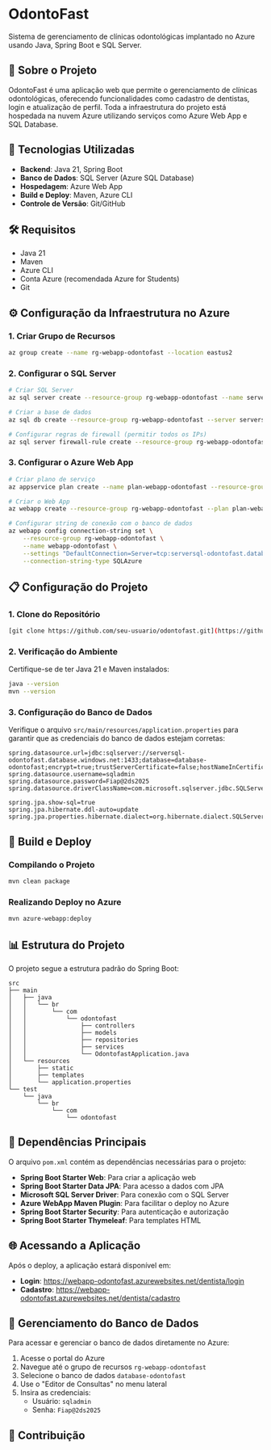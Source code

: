 # OdontoFast

Sistema de gerenciamento de clínicas odontológicas implantado no Azure usando Java, Spring Boot e SQL Server.

## 🦷 Sobre o Projeto

OdontoFast é uma aplicação web que permite o gerenciamento de clínicas odontológicas, oferecendo funcionalidades como cadastro de dentistas, login e atualização de perfil. Toda a infraestrutura do projeto está hospedada na nuvem Azure utilizando serviços como Azure Web App e SQL Database.

## 🚀 Tecnologias Utilizadas

- **Backend**: Java 21, Spring Boot
- **Banco de Dados**: SQL Server (Azure SQL Database)
- **Hospedagem**: Azure Web App
- **Build e Deploy**: Maven, Azure CLI
- **Controle de Versão**: Git/GitHub

## 🛠️ Requisitos

- Java 21
- Maven
- Azure CLI
- Conta Azure (recomendada Azure for Students)
- Git

## ⚙️ Configuração da Infraestrutura no Azure

### 1. Criar Grupo de Recursos

```bash
az group create --name rg-webapp-odontofast --location eastus2
```

### 2. Configurar o SQL Server

```bash
# Criar SQL Server
az sql server create --resource-group rg-webapp-odontofast --name serversql-odontofast --location eastus2 --admin-user sqladmin --admin-password Fiap@2ds2025

# Criar a base de dados
az sql db create --resource-group rg-webapp-odontofast --server serversql-odontofast --name database-odontofast --service-objective S0

# Configurar regras de firewall (permitir todos os IPs)
az sql server firewall-rule create --resource-group rg-webapp-odontofast --server serversql-odontofast --name AllowAllIps --start-ip-address 0.0.0.0 --end-ip-address 255.255.255.255
```

### 3. Configurar o Azure Web App

```bash
# Criar plano de serviço
az appservice plan create --name plan-webapp-odontofast --resource-group rg-webapp-odontofast --sku FREE

# Criar o Web App
az webapp create --resource-group rg-webapp-odontofast --plan plan-webapp-odontofast --name webapp-odontofast

# Configurar string de conexão com o banco de dados
az webapp config connection-string set \
    --resource-group rg-webapp-odontofast \
    --name webapp-odontofast \
    --settings "DefaultConnection=Server=tcp:serversql-odontofast.database.windows.net,1433;Initial Catalog=database-odontofast;Persist Security Info=False;User ID=sqladmin;Password=Fiap@2ds2025;MultipleActiveResultSets=False;Encrypt=True;TrustServerCertificate=False;Connection Timeout=30;" \
    --connection-string-type SQLAzure
```

## 📋 Configuração do Projeto

### 1. Clone do Repositório

```bash
[git clone https://github.com/seu-usuario/odontofast.git](https://github.com/felipetosma/Sprint-3---DevOps-Tools-e-Cloud-Computing.git)
```

### 2. Verificação do Ambiente

Certifique-se de ter Java 21 e Maven instalados:

```bash
java --version
mvn --version
```

### 3. Configuração do Banco de Dados

Verifique o arquivo `src/main/resources/application.properties` para garantir que as credenciais do banco de dados estejam corretas:

```properties
spring.datasource.url=jdbc:sqlserver://serversql-odontofast.database.windows.net:1433;database=database-odontofast;encrypt=true;trustServerCertificate=false;hostNameInCertificate=*.database.windows.net;loginTimeout=30;
spring.datasource.username=sqladmin
spring.datasource.password=Fiap@2ds2025
spring.datasource.driverClassName=com.microsoft.sqlserver.jdbc.SQLServerDriver

spring.jpa.show-sql=true
spring.jpa.hibernate.ddl-auto=update
spring.jpa.properties.hibernate.dialect=org.hibernate.dialect.SQLServerDialect
```

## 🚀 Build e Deploy

### Compilando o Projeto

```bash
mvn clean package
```

### Realizando Deploy no Azure

```bash
mvn azure-webapp:deploy
```

## 📊 Estrutura do Projeto

O projeto segue a estrutura padrão do Spring Boot:

```
src
├── main
│   ├── java
│   │   └── br
│   │       └── com
│   │           └── odontofast
│   │               ├── controllers
│   │               ├── models
│   │               ├── repositories
│   │               ├── services
│   │               └── OdontofastApplication.java
│   └── resources
│       ├── static
│       ├── templates
│       └── application.properties
└── test
    └── java
        └── br
            └── com
                └── odontofast
```

## 🔌 Dependências Principais

O arquivo `pom.xml` contém as dependências necessárias para o projeto:

- **Spring Boot Starter Web**: Para criar a aplicação web
- **Spring Boot Starter Data JPA**: Para acesso a dados com JPA
- **Microsoft SQL Server Driver**: Para conexão com o SQL Server
- **Azure WebApp Maven Plugin**: Para facilitar o deploy no Azure
- **Spring Boot Starter Security**: Para autenticação e autorização
- **Spring Boot Starter Thymeleaf**: Para templates HTML

## 🌐 Acessando a Aplicação

Após o deploy, a aplicação estará disponível em:

- **Login**: https://webapp-odontofast.azurewebsites.net/dentista/login
- **Cadastro**: https://webapp-odontofast.azurewebsites.net/dentista/cadastro

## 📝 Gerenciamento do Banco de Dados

Para acessar e gerenciar o banco de dados diretamente no Azure:

1. Acesse o portal do Azure
2. Navegue até o grupo de recursos `rg-webapp-odontofast`
3. Selecione o banco de dados `database-odontofast`
4. Use o "Editor de Consultas" no menu lateral
5. Insira as credenciais:
   - Usuário: `sqladmin`
   - Senha: `Fiap@2ds2025`

## 👥 Contribuição


